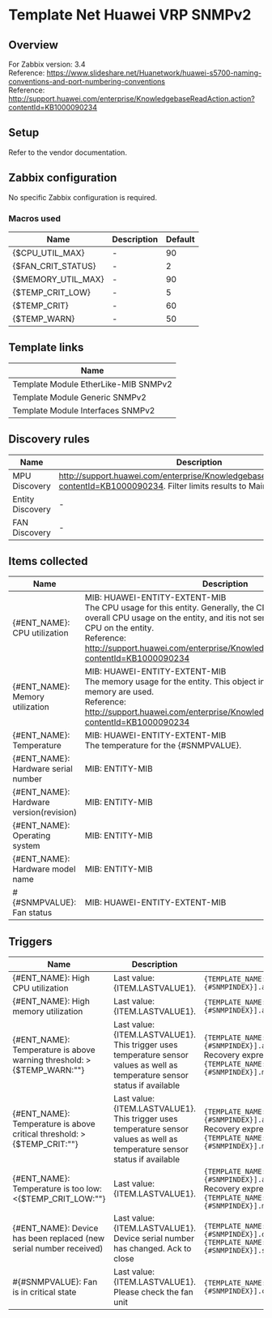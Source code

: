 
# Template Net Huawei VRP SNMPv2

## Overview

For Zabbix version: 3.4  
Reference: https://www.slideshare.net/Huanetwork/huawei-s5700-naming-conventions-and-port-numbering-conventions</br>Reference: http://support.huawei.com/enterprise/KnowledgebaseReadAction.action?contentId=KB1000090234

## Setup

Refer to the vendor documentation.

## Zabbix configuration

No specific Zabbix configuration is required.

### Macros used

|Name|Description|Default|
|----|-----------|-------|
|{$CPU_UTIL_MAX}|-|90|
|{$FAN_CRIT_STATUS}|-|2|
|{$MEMORY_UTIL_MAX}|-|90|
|{$TEMP_CRIT_LOW}|-|5|
|{$TEMP_CRIT}|-|60|
|{$TEMP_WARN}|-|50|

## Template links

|Name|
|----|
|Template Module EtherLike-MIB SNMPv2|
|Template Module Generic SNMPv2|
|Template Module Interfaces SNMPv2|

## Discovery rules

|Name|Description|Type|
|----|-----------|----|
|MPU Discovery|http://support.huawei.com/enterprise/KnowledgebaseReadAction.action?contentId=KB1000090234. Filter limits results to Main Processing Units|SNMP|
|Entity Discovery|-|SNMP|
|FAN Discovery|-|SNMP|

## Items collected

|Name|Description|Type|
|----|-----------|----|
|{#ENT_NAME}: CPU utilization|MIB: HUAWEI-ENTITY-EXTENT-MIB</br>The CPU usage for this entity. Generally, the CPU usage will calculate the overall CPU usage on the entity, and itis not sensible with the number of CPU on the entity.</br>Reference: http://support.huawei.com/enterprise/KnowledgebaseReadAction.action?contentId=KB1000090234|SNMP|
|{#ENT_NAME}: Memory utilization|MIB: HUAWEI-ENTITY-EXTENT-MIB</br>The memory usage for the entity. This object indicates what percent of memory are used.</br>Reference: http://support.huawei.com/enterprise/KnowledgebaseReadAction.action?contentId=KB1000090234|SNMP|
|{#ENT_NAME}: Temperature|MIB: HUAWEI-ENTITY-EXTENT-MIB</br>The temperature for the {#SNMPVALUE}.|SNMP|
|{#ENT_NAME}: Hardware serial number|MIB: ENTITY-MIB</br>|SNMP|
|{#ENT_NAME}: Hardware version(revision)|MIB: ENTITY-MIB</br>|SNMP|
|{#ENT_NAME}: Operating system|MIB: ENTITY-MIB</br>|SNMP|
|{#ENT_NAME}: Hardware model name|MIB: ENTITY-MIB</br>|SNMP|
|#{#SNMPVALUE}: Fan status|MIB: HUAWEI-ENTITY-EXTENT-MIB</br>|SNMP|


## Triggers

|Name|Description|Expression|Severity|
|----|-----------|----|----|
|{#ENT_NAME}: High CPU utilization|Last value: {ITEM.LASTVALUE1}.|`{TEMPLATE_NAME:system.cpu.util[hwEntityCpuUsage.{#SNMPINDEX}].avg(5m)}>{$CPU_UTIL_MAX}`|AVERAGE|
|{#ENT_NAME}: High memory utilization|Last value: {ITEM.LASTVALUE1}.|`{TEMPLATE_NAME:vm.memory.pused[hwEntityMemUsage.{#SNMPINDEX}].avg(5m)}>{$MEMORY_UTIL_MAX}`|AVERAGE|
|{#ENT_NAME}: Temperature is above warning threshold: >{$TEMP_WARN:""}|Last value: {ITEM.LASTVALUE1}.</br>This trigger uses temperature sensor values as well as temperature sensor status if available|`{TEMPLATE_NAME:sensor.temp.value[hwEntityTemperature.{#SNMPINDEX}].avg(5m)}>{$TEMP_WARN:""}`</br>Recovery expression: `{TEMPLATE_NAME:sensor.temp.value[hwEntityTemperature.{#SNMPINDEX}].max(5m)}<{$TEMP_WARN:""}-3`|WARNING|
|{#ENT_NAME}: Temperature is above critical threshold: >{$TEMP_CRIT:""}|Last value: {ITEM.LASTVALUE1}.</br>This trigger uses temperature sensor values as well as temperature sensor status if available|`{TEMPLATE_NAME:sensor.temp.value[hwEntityTemperature.{#SNMPINDEX}].avg(5m)}>{$TEMP_CRIT:""}`</br>Recovery expression: `{TEMPLATE_NAME:sensor.temp.value[hwEntityTemperature.{#SNMPINDEX}].max(5m)}<{$TEMP_CRIT:""}-3`|HIGH|
|{#ENT_NAME}: Temperature is too low: <{$TEMP_CRIT_LOW:""}|Last value: {ITEM.LASTVALUE1}.|`{TEMPLATE_NAME:sensor.temp.value[hwEntityTemperature.{#SNMPINDEX}].avg(5m)}<{$TEMP_CRIT_LOW:""}`</br>Recovery expression: `{TEMPLATE_NAME:sensor.temp.value[hwEntityTemperature.{#SNMPINDEX}].min(5m)}>{$TEMP_CRIT_LOW:""}+3`|AVERAGE|
|{#ENT_NAME}: Device has been replaced (new serial number received)|Last value: {ITEM.LASTVALUE1}.</br>Device serial number has changed. Ack to close|`{TEMPLATE_NAME:system.hw.serialnumber[entPhysicalSerialNum.{#SNMPINDEX}].diff()}=1 and {TEMPLATE_NAME:system.hw.serialnumber[entPhysicalSerialNum.{#SNMPINDEX}].strlen()}>0`|INFO|
|#{#SNMPVALUE}: Fan is in critical state|Last value: {ITEM.LASTVALUE1}.</br>Please check the fan unit|`{TEMPLATE_NAME:sensor.fan.status[hwEntityFanState.{#SNMPINDEX}].count(#1,{$FAN_CRIT_STATUS},eq)}=1`|AVERAGE|


